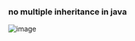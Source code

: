 
### no multiple inheritance in java
![image](https://github.com/Deaddemon/Notes/assets/77224604/0bfddbac-8b12-49b9-b531-d8d9535bad19)
